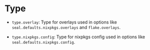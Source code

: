 # Type

- `type.overlay`: Type for overlays used in options like
  `seal.defaults.nixpkgs.overlays` and `flake.overlays`.

- `type.nixpkgs.config`: Type for nixpkgs config used in options like
  `seal.defaults.nixpkgs.config`.
